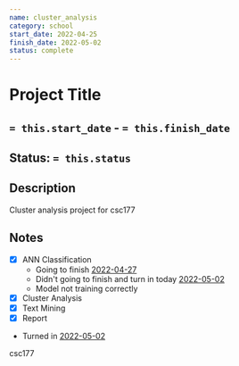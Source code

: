 ```yaml
---
name: cluster_analysis
category: school
start_date: 2022-04-25
finish_date: 2022-05-02
status: complete
---
```

# Project Title
## `= this.start_date` - `= this.finish_date`
## Status: `= this.status`
## Description
Cluster analysis project for csc177 

## Notes
- [x] ANN Classification
	- Going to finish [2022-04-27](../Daily_Notes/2022-04-27.md)
	- Didn't going to finish and turn in today [2022-05-02](../Daily_Notes/2022-05-02.md)
	- Model not training correctly
- [x] Cluster Analysis
- [x] Text Mining
- [x] Report
- Turned in [2022-05-02](../Daily_Notes/2022-05-02.md)


 csc177 